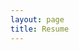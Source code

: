 ```yaml
---
layout: page
title: Resume
---
```

<object data="./Ricardo_Solis_s_CV_Eng__ver_.pdf" width="1000" height="1000" type='application/pdf'></object>
